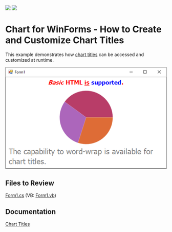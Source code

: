 <!-- default badges list -->
[![](https://img.shields.io/badge/Open_in_DevExpress_Support_Center-FF7200?style=flat-square&logo=DevExpress&logoColor=white)](https://supportcenter.devexpress.com/ticket/details/E1375)
[![](https://img.shields.io/badge/📖_How_to_use_DevExpress_Examples-e9f6fc?style=flat-square)](https://docs.devexpress.com/GeneralInformation/403183)
<!-- default badges end -->

# Chart for WinForms - How to Create and Customize Chart Titles

This example demonstrates how [chart titles](https://docs.devexpress.com/WindowsForms/5793/controls-and-libraries/chart-control/chart-titles) can be accessed and customized at runtime.

![Chart](images/Chart.png)

## Files to Review 

[Form1.cs](./CS/Form1.cs) (VB: [Form1.vb](./VB/Form1.vb))

## Documentation

[Chart Titles](https://docs.devexpress.com/WindowsForms/5793/controls-and-libraries/chart-control/chart-titles)
